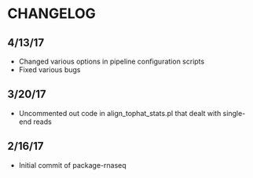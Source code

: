# CHANGELOG

## 4/13/17
* Changed various options in pipeline configuration scripts
* Fixed various bugs

## 3/20/17
* Uncommented out code in align_tophat_stats.pl that dealt with single-end reads

## 2/16/17
* Initial commit of package-rnaseq


